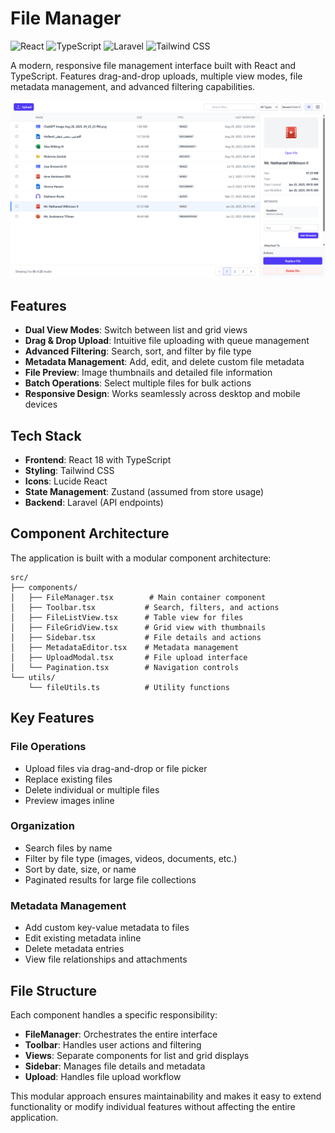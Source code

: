# File Manager

![React](https://img.shields.io/badge/React-20232A?style=for-the-badge&logo=react&logoColor=61DAFB)
![TypeScript](https://img.shields.io/badge/TypeScript-007ACC?style=for-the-badge&logo=typescript&logoColor=white)
![Laravel](https://img.shields.io/badge/Laravel-FF2D20?style=for-the-badge&logo=laravel&logoColor=white)
![Tailwind CSS](https://img.shields.io/badge/Tailwind_CSS-38B2AC?style=for-the-badge&logo=tailwind-css&logoColor=white)

A modern, responsive file management interface built with React and TypeScript. Features drag-and-drop uploads, multiple view modes, file metadata management, and advanced filtering capabilities.

![File Manager Screenshot](screenshots/sc01-first-look.png)

## Features

- **Dual View Modes**: Switch between list and grid views
- **Drag & Drop Upload**: Intuitive file uploading with queue management
- **Advanced Filtering**: Search, sort, and filter by file type
- **Metadata Management**: Add, edit, and delete custom file metadata
- **File Preview**: Image thumbnails and detailed file information
- **Batch Operations**: Select multiple files for bulk actions
- **Responsive Design**: Works seamlessly across desktop and mobile devices

## Tech Stack

- **Frontend**: React 18 with TypeScript
- **Styling**: Tailwind CSS
- **Icons**: Lucide React
- **State Management**: Zustand (assumed from store usage)
- **Backend**: Laravel (API endpoints)

## Component Architecture

The application is built with a modular component architecture:

```
src/
├── components/
│   ├── FileManager.tsx        # Main container component
│   ├── Toolbar.tsx           # Search, filters, and actions
│   ├── FileListView.tsx      # Table view for files
│   ├── FileGridView.tsx      # Grid view with thumbnails
│   ├── Sidebar.tsx           # File details and actions
│   ├── MetadataEditor.tsx    # Metadata management
│   ├── UploadModal.tsx       # File upload interface
│   └── Pagination.tsx        # Navigation controls
└── utils/
    └── fileUtils.ts          # Utility functions
```

## Key Features

### File Operations
- Upload files via drag-and-drop or file picker
- Replace existing files
- Delete individual or multiple files
- Preview images inline

### Organization
- Search files by name
- Filter by file type (images, videos, documents, etc.)
- Sort by date, size, or name
- Paginated results for large file collections

### Metadata Management
- Add custom key-value metadata to files
- Edit existing metadata inline
- Delete metadata entries
- View file relationships and attachments

## File Structure

Each component handles a specific responsibility:
- **FileManager**: Orchestrates the entire interface
- **Toolbar**: Handles user actions and filtering
- **Views**: Separate components for list and grid displays
- **Sidebar**: Manages file details and metadata
- **Upload**: Handles file upload workflow

This modular approach ensures maintainability and makes it easy to extend functionality or modify individual features without affecting the entire application.
